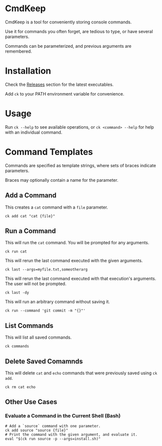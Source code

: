 # CmdKeep

CmdKeep is a tool for conveniently storing console commands.

Use it for commands you often forget, are tedious to type, or have several parameters.

Commands can be parameterized, and previous arguments are remembered.

# Installation

Check the [Releases](https://github.com/shanedonburke/cmdkeep/releases) section for the latest executables.

Add `ck` to your PATH environment variable for convenience.

# Usage

Run `ck --help` to see available operations, or `ck <command> --help` for help with an individual command.

# Command Templates

Commands are specified as template strings, where sets of braces indicate parameters.

Braces may optionally contain a name for the parameter.

## Add a Command

This creates a `cat` command with a `file` parameter.

```shell
ck add cat "cat {file}"
```

## Run a Command

This will run the `cat` command. You will be prompted for any arguments.

```shell
ck run cat
```


This will rerun the last command executed with the given arguments.

```shell
ck last --args=myfile.txt,someotherarg
```

This will rerun the last command executed with that execution's arguments.
The user will not be prompted.

```shell
ck last -dy
```

This will run an arbitrary command without saving it.

```shell
ck run --command 'git commit -m "{}"'
```

## List Commands

This will list all saved commands.

```shell
ck commands
```

## Delete Saved Comamnds

This will delete `cat` and `echo` commands that were previously saved using `ck add`.

```shell
ck rm cat echo
```

## Other Use Cases

### Evaluate a Command in the Current Shell (Bash)

```shell
# Add a `source` command with one parameter.
ck add source "source {file}"
# Print the command with the given argument, and evaluate it.
eval "$(ck run source -p --args=install.sh)"
```
